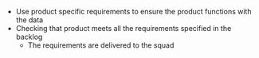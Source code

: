 - Use product specific requirements to ensure the product functions with the data
- Checking that product meets all the requirements specified in the backlog
	- The requirements are delivered to the squad